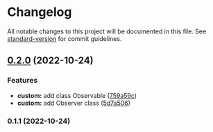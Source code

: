 # Changelog

All notable changes to this project will be documented in this file. See [standard-version](https://github.com/conventional-changelog/standard-version) for commit guidelines.

## [0.2.0](https://github.com/tengre/patterns-in-ts/compare/v0.1.1...v0.2.0) (2022-10-24)


### Features

* **custom:** add class Observable ([759a59c](https://github.com/tengre/patterns-in-ts/commit/759a59ce6e0c3e9f1ee288a2eb5e6ecdee2d416d))
* **custom:** add Observer class ([5d7a506](https://github.com/tengre/patterns-in-ts/commit/5d7a506cad05be4a6d8997d9ec4097666637eb3f))

### 0.1.1 (2022-10-24)
